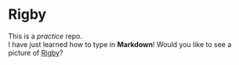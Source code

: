 # Rigby
This is a _practice_ repo.  
I have just learned how to type in **Markdown**! 
Would you like to see a picture of [Rigby](www.rigby.com)?
